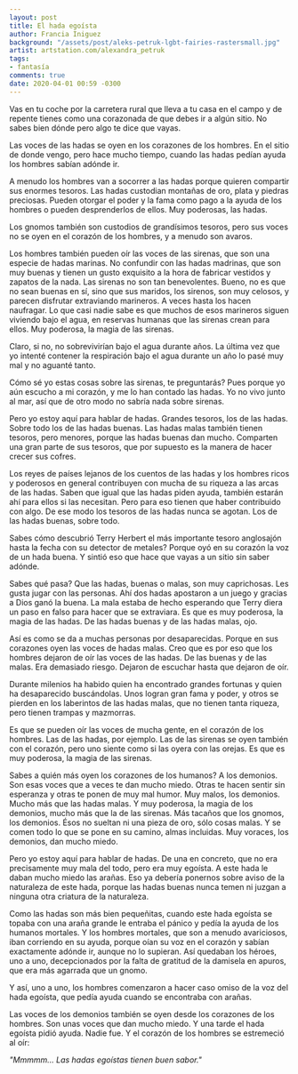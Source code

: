```yaml
---
layout: post
title: El hada egoísta
author: Francia Iniguez
background: "/assets/post/aleks-petruk-lgbt-fairies-rastersmall.jpg"
artist: artstation.com/alexandra_petruk
tags:
- fantasía
comments: true
date: 2020-04-01 00:59 -0300
---
```

Vas en tu coche por la carretera rural que lleva a tu casa en el campo y de
repente tienes como una corazonada de que debes ir a algún sitio. No sabes bien
dónde pero algo te dice que vayas.

Las voces de las hadas se oyen en los corazones de los hombres. En el sitio de
donde vengo, pero hace mucho tiempo, cuando las hadas pedían ayuda los hombres
sabían adónde ir.

A menudo los hombres van a socorrer a las hadas porque quieren compartir sus
enormes tesoros. Las hadas custodian montañas de oro, plata y piedras preciosas.
Pueden otorgar el poder y la fama como pago a la ayuda de los hombres o pueden
desprenderlos de ellos. Muy poderosas, las hadas.

Los gnomos también son custodios de grandísimos tesoros, pero sus voces no se
oyen en el corazón de los hombres, y a menudo son avaros.

Los hombres también pueden oír las voces de las sirenas, que son una especie de
hadas marinas. No confundir con las hadas madrinas, que son muy buenas y tienen
un gusto exquisito a la hora de fabricar vestidos y zapatos de la nada. Las
sirenas no son tan benevolentes. Bueno, no es que no sean buenas en sí, sino
que sus maridos, los sirenos, son muy celosos, y parecen disfrutar extraviando
marineros. A veces hasta los hacen naufragar. Lo que casi nadie sabe es que
muchos de esos marineros siguen viviendo bajo el agua, en reservas humanas que
las sirenas crean para ellos. Muy poderosa, la magia de las sirenas.

Claro, si no, no sobrevivirían bajo el agua durante años. La última vez que yo
intenté contener la respiración bajo el agua durante un año lo pasé muy mal y
no aguanté tanto.

Cómo sé yo estas cosas sobre las sirenas, te preguntarás? Pues porque yo aún
escucho a mi corazón, y me lo han contado las hadas. Yo no vivo junto al mar,
así que de otro modo no sabría nada sobre sirenas.

Pero yo estoy aquí para hablar de hadas. Grandes tesoros, los de las hadas.
Sobre todo los de las hadas buenas. Las hadas malas también tienen tesoros, pero
menores, porque las hadas buenas dan mucho. Comparten una gran parte de sus
tesoros, que por supuesto es la manera de hacer crecer sus cofres.

Los reyes de países lejanos de los cuentos de las hadas y los hombres ricos y
poderosos en general contribuyen con mucha de su riqueza a las arcas de las
hadas. Saben que igual que las hadas piden ayuda, también estarán ahí para ellos
si las necesitan. Pero para eso tienen que haber contribuido con algo. De ese
modo los tesoros de las hadas nunca se agotan. Los de las hadas buenas, sobre
todo.

Sabes cómo descubrió Terry Herbert el más importante tesoro anglosajón hasta la
fecha con su detector de metales? Porque oyó en su corazón la voz de un hada
buena. Y sintió eso que hace que vayas a un sitio sin saber adónde.

Sabes qué pasa? Que las hadas, buenas o malas, son muy caprichosas. Les gusta
jugar con las personas. Ahí dos hadas apostaron a un juego y gracias a Dios ganó
la buena. La mala estaba de hecho esperando que Terry diera un paso en falso
para hacer que se extraviara. Es que es muy poderosa, la magia de las hadas. De
las hadas buenas y de las hadas malas, ojo.

Así es como se da a muchas personas por desaparecidas. Porque en sus corazones
oyen las voces de hadas malas. Creo que es por eso que los hombres dejaron de
oír las voces de las hadas. De las buenas y de las malas. Era demasiado riesgo.
Dejaron de escuchar hasta que dejaron de oír.

Durante milenios ha habido quien ha encontrado grandes fortunas y quien ha
desaparecido buscándolas. Unos logran gran fama y poder, y otros se pierden en
los laberintos de las hadas malas, que no tienen tanta riqueza, pero tienen
trampas y mazmorras.

Es que se pueden oír las voces de mucha gente, en el corazón de los hombres. Las
de las hadas, por ejemplo. Las de las sirenas se oyen también con el corazón,
pero uno siente como si las oyera con las orejas. Es que es muy poderosa, la
magia de las sirenas.

Sabes a quién más oyen los corazones de los humanos? A los demonios. Son esas
voces que a veces te dan mucho miedo. Otras te hacen sentir sin esperanza y
otras te ponen de muy mal humor. Muy malos, los demonios. Mucho más que las
hadas malas. Y muy poderosa, la magia de los demonios, mucho más que la de las
sirenas. Más tacaños que los gnomos, los demonios. Ésos no sueltan ni una pieza
de oro, sólo cosas malas. Y se comen todo lo que se pone en su camino, almas
incluidas. Muy voraces, los demonios, dan mucho miedo.

Pero yo estoy aquí para hablar de hadas. De una en concreto, que no era 
precisamente muy mala del todo, pero era muy egoísta. A este hada le daban mucho
miedo las arañas. Eso ya debería ponernos sobre aviso de la naturaleza de este
hada, porque las hadas buenas nunca temen ni juzgan a ninguna otra criatura de
la naturaleza.

Como las hadas son más bien pequeñitas, cuando este hada egoísta se topaba con
una araña grande le entraba el pánico y pedía la ayuda de los humanos mortales.
Y los hombres mortales, que son a menudo avariciosos, iban corriendo en su
ayuda, porque oían su voz en el corazón y sabían exactamente adónde ir, aunque
no lo supieran. Así quedaban los héroes, uno a uno, decepcionados por la falta
de gratitud de la damisela en apuros, que era más agarrada que un gnomo.

Y así, uno a uno, los hombres comenzaron a hacer caso omiso de la voz del hada
egoísta, que pedía ayuda cuando se encontraba con arañas.

Las voces de los demonios también se oyen desde los corazones de los hombres.
Son unas voces que dan mucho miedo. Y una tarde el hada egoísta pidió ayuda.
Nadie fue. Y el corazón de los hombres se estremeció al oír:

*"Mmmmm... Las hadas egoístas tienen buen sabor."*
